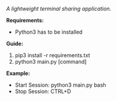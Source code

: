 *A lightweight terminal sharing application.*

**Requirements:**
* Python3 has to be installed

**Guide:**
1. pip3 install -r requirements.txt
2. python3 main.py [command]

**Example:**
* Start Session: python3 main.py bash  
* Stop Session: CTRL+D
